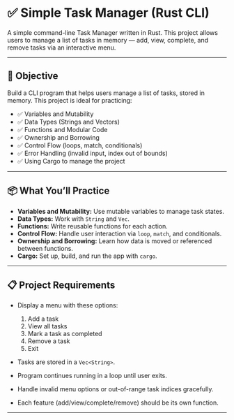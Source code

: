 # ✅ Simple Task Manager (Rust CLI)

A simple command-line Task Manager written in Rust. This project allows users to manage a list of tasks in memory — add, view, complete, and remove tasks via an interactive menu.

---

## 🎯 Objective

Build a CLI program that helps users manage a list of tasks, stored in memory. This project is ideal for practicing:

- ✅ Variables and Mutability
- ✅ Data Types (Strings and Vectors)
- ✅ Functions and Modular Code
- ✅ Ownership and Borrowing
- ✅ Control Flow (loops, match, conditionals)
- ✅ Error Handling (invalid input, index out of bounds)
- ✅ Using Cargo to manage the project

---

## 📦 What You’ll Practice

- **Variables and Mutability:** Use mutable variables to manage task states.
- **Data Types:** Work with `String` and `Vec`.
- **Functions:** Write reusable functions for each action.
- **Control Flow:** Handle user interaction via `loop`, `match`, and conditionals.
- **Ownership and Borrowing:** Learn how data is moved or referenced between functions.
- **Cargo:** Set up, build, and run the app with `cargo`.

---

## 📋 Project Requirements

- Display a menu with these options:

  1. Add a task
  2. View all tasks
  3. Mark a task as completed
  4. Remove a task
  5. Exit

- Tasks are stored in a `Vec<String>`.
- Program continues running in a loop until user exits.
- Handle invalid menu options or out-of-range task indices gracefully.
- Each feature (add/view/complete/remove) should be its own function.

---
